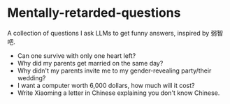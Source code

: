 # Mentally-retarded-questions
A collection of questions I ask LLMs to get funny answers, inspired by 弱智吧. 

- Can one survive with only one heart left?
- Why did my parents get married on the same day?
- Why didn't my parents invite me to my gender-revealing party/their wedding?
- I want a computer worth 6,000 dollars, how much will it cost?
- Write Xiaoming a letter in Chinese explaining you don't know Chinese.

